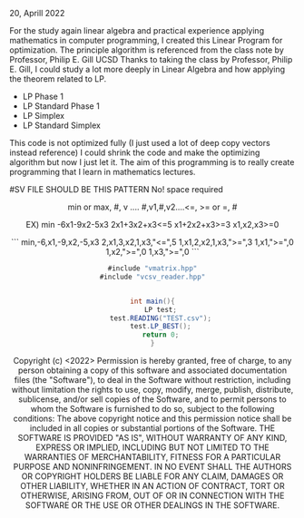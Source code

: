 20, Aprill 2022

For the study again linear algebra and practical experience applying mathematics in computer programming, 
I created this Linear Program for optimization.
The principle algorithm is referenced from the class note by Professor, Philip E. Gill UCSD 
Thanks to taking the class by Professor, Philip E. Gill, I could study a lot more deeply in Linear Algebra and how applying the theorem related to LP.

- LP Phase 1 
- LP Standard Phase 1
- LP Simplex
- LP Standard Simplex

This code is not optimized fully (I just used a lot of deep copy vectors instead reference)
I could shrink the code and make the optimizing algorithm but now I just let it.
The aim of this programming is to really create programming that I learn in mathematics lectures.

#SV FILE SHOULD BE THIS PATTERN
No! space required
<HEADER>
min or max, #, v ....
<BODY>
#,v1,#,v2....<=, >= or =, #

    
EX) min -6x1-9x2-5x3
    2x1+3x2+x3<=5
    x1+2x2+x3>=3
    x1,x2,x3>=0

<TEST CSV FILE>
```
min,-6,x1,-9,x2,-5,x3
2,x1,3,x2,1,x3,"<=",5
1,x1,2,x2,1,x3,">=",3
1,x1,">=",0
1,x2,">=",0
1,x3,">=",0
```

```cs
#include "vmatrix.hpp"
#include "vcsv_reader.hpp"


int main(){
    LP test;
    test.READING("TEST.csv");
    test.LP_BEST();
    return 0;
}
```



Copyright (c) <2022> <Useop Gim>
Permission is hereby granted, free of charge, to any person
obtaining a copy of this software and associated documentation
files (the "Software"), to deal in the Software without
restriction, including without limitation the rights to use,
copy, modify, merge, publish, distribute, sublicense, and/or sell
copies of the Software, and to permit persons to whom the
Software is furnished to do so, subject to the following
conditions:
The above copyright notice and this permission notice shall be
included in all copies or substantial portions of the Software.
THE SOFTWARE IS PROVIDED "AS IS", WITHOUT WARRANTY OF ANY KIND,
EXPRESS OR IMPLIED, INCLUDING BUT NOT LIMITED TO THE WARRANTIES
OF MERCHANTABILITY, FITNESS FOR A PARTICULAR PURPOSE AND
NONINFRINGEMENT. IN NO EVENT SHALL THE AUTHORS OR COPYRIGHT
HOLDERS BE LIABLE FOR ANY CLAIM, DAMAGES OR OTHER LIABILITY,
WHETHER IN AN ACTION OF CONTRACT, TORT OR OTHERWISE, ARISING
FROM, OUT OF OR IN CONNECTION WITH THE SOFTWARE OR THE USE OR
OTHER DEALINGS IN THE SOFTWARE.
